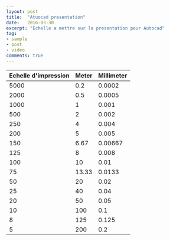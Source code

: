 ```yaml
---
layout: post
title:  "Atuocad presentation"
date:   2016-03-30
excerpt: "Echelle a mettre sur la presentation pour Autocad"
tag:
- sample
- post
- video
comments: true
---
```


Echelle d'impression | Meter | Millimeter
-----------|-----------|-----------
5000 | 0.2 | 0.0002
2000 | 0.5 | 0.0005
1000 | 1 | 0.001
500 | 2 | 0.002
250 | 4 | 0.004
200 | 5 | 0.005
150 | 6.67 | 0.00667
125 | 8 | 0.008
100 | 10 | 0.01
75 | 13.33 | 0.0133
50 | 20 | 0.02
25 | 40 | 0.04
20 | 50 | 0.05
10 | 100 | 0.1
8 | 125 | 0.125
5 | 200 | 0.2
